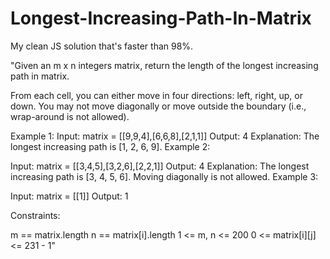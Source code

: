 # Longest-Increasing-Path-In-Matrix

My clean JS solution that's faster than 98%. 

"Given an m x n integers matrix, return the length of the longest increasing path in matrix.






From each cell, you can either move in four directions: left, right, up, or down. You may not move diagonally or move outside the boundary (i.e., wrap-around is not allowed).


Example 1:
Input: matrix = [[9,9,4],[6,6,8],[2,1,1]]
Output: 4
Explanation: The longest increasing path is [1, 2, 6, 9].
Example 2:


Input: matrix = [[3,4,5],[3,2,6],[2,2,1]]
Output: 4
Explanation: The longest increasing path is [3, 4, 5, 6]. Moving diagonally is not allowed.
Example 3:

Input: matrix = [[1]]
Output: 1
 

Constraints:

m == matrix.length
n == matrix[i].length
1 <= m, n <= 200
0 <= matrix[i][j] <= 231 - 1"
